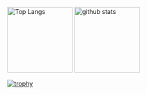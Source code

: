 <p align="left"> 
  <img alt="Top Langs" height="150px" src="https://github-readme-stats.vercel.app/api/top-langs/?username=Pik6C&layout=compact&count_private=true&show_icons=true&theme=onedark" />
  <img alt="github stats" height="150px" src="https://github-readme-stats.vercel.app/api?username=Pik6C&count_private=true&show_icons=true&show_icons=true&theme=onedark" />
</p>

[![trophy](https://github-profile-trophy.vercel.app/?username=Pik6C&theme=onedark&column=7
)](https://github.com/ryo-ma/github-profile-trophy)

